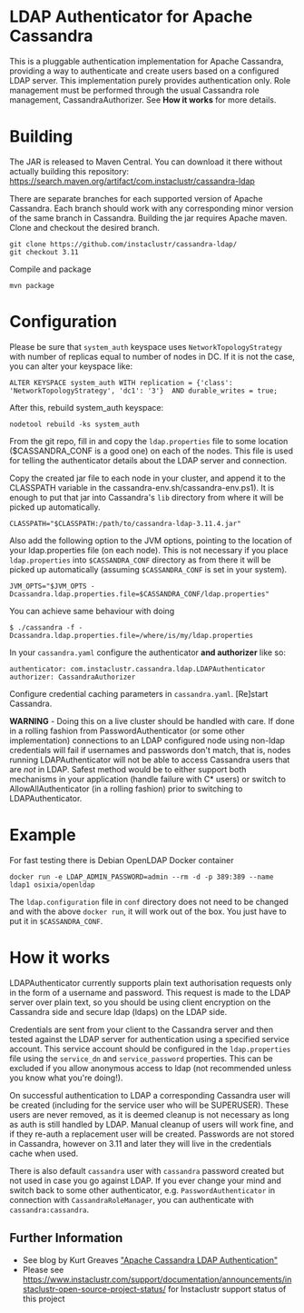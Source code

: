 LDAP Authenticator for Apache Cassandra
=======================================

This is a pluggable authentication implementation for Apache Cassandra, providing a way to authenticate and create users based on a configured LDAP server.
This implementation purely provides authentication only. Role management must be performed through the usual Cassandra role management, CassandraAuthorizer. See **How it works** for more details.

Building
========

The JAR is released to Maven Central. You can download it there without actually building this repository: https://search.maven.org/artifact/com.instaclustr/cassandra-ldap

There are separate branches for each supported version of Apache Cassandra. Each branch should work with any corresponding minor version of the same branch in Cassandra.
Building the jar requires Apache maven.
Clone and checkout the desired branch.

    git clone https://github.com/instaclustr/cassandra-ldap/
    git checkout 3.11


Compile and package

    mvn package

Configuration
=============

Please be sure that `system_auth` keyspace uses `NetworkTopologyStrategy` with number of replicas equal to number of nodes in DC. If it is not 
the case, you can alter your keyspace like:

    ALTER KEYSPACE system_auth WITH replication = {'class': 'NetworkTopologyStrategy', 'dc1': '3'}  AND durable_writes = true;
    
After this, rebuild system_auth keyspace:

    nodetool rebuild -ks system_auth

From the git repo, fill in and copy the `ldap.properties` file to some location ($CASSANDRA_CONF is a good one) on each of the nodes. This file is used for telling the authenticator details about the LDAP server and connection.

Copy the created jar file to each node in your cluster, and append it to the CLASSPATH variable in the cassandra-env.sh/cassandra-env.ps1). It is enough to put that jar into 
Cassandra's `lib` directory from where it will be picked up automatically.

    CLASSPATH="$CLASSPATH:/path/to/cassandra-ldap-3.11.4.jar"

Also add the following option to the JVM options, pointing to the location of your ldap.properties file (on each node). This is not necessary if you place `ldap.properties` into 
`$CASSANDRA_CONF` directory as from there it will be picked up automatically (assuming `$CASSANDRA_CONF` is set in your system).

    JVM_OPTS="$JVM_OPTS -Dcassandra.ldap.properties.file=$CASSANDRA_CONF/ldap.properties"
    
You can achieve same behaviour with doing

    $ ./cassandra -f -Dcassandra.ldap.properties.file=/where/is/my/ldap.properties

In your `cassandra.yaml` configure the authenticator **and authorizer** like so:

    authenticator: com.instaclustr.cassandra.ldap.LDAPAuthenticator
    authorizer: CassandraAuthorizer

Configure credential caching parameters in `cassandra.yaml`.
[Re]start Cassandra.

**WARNING** - Doing this on a live cluster should be handled with care. If done in a rolling fashion from PasswordAuthenticator (or some other implementation) connections to an LDAP configured node using non-ldap credentials will fail if usernames and passwords don't match, that is, nodes running LDAPAuthenticator will not be able to access Cassandra users that are *not* in LDAP. Safest method would be to either support both mechanisms in your application (handle failure with C* users) or switch to AllowAllAuthenticator (in a rolling fashion) prior to switching to LDAPAuthenticator.

Example
============

For fast testing there is Debian OpenLDAP Docker container

    docker run -e LDAP_ADMIN_PASSWORD=admin --rm -d -p 389:389 --name ldap1 osixia/openldap

The `ldap.configuration` file in `conf` directory does not need to be changed and with the above `docker run`, it will work out of the box. You just 
have to put it in `$CASSANDRA_CONF`.

How it works
============

LDAPAuthenticator currently supports plain text authorisation requests only in the form of a username and password. This request is made to the LDAP server over plain text, so you should be using client encryption on the Cassandra side and secure ldap (ldaps) on the LDAP side.

Credentials are sent from your client to the Cassandra server and then tested against the LDAP server for authentication using a specified service account. This service account should be configured in the `ldap.properties` file using the `service_dn` and `service_password` properties. This can be excluded if you allow anonymous access to ldap (not recommended unless you know what you're doing!).

On successful authentication to LDAP a corresponding Cassandra user will be created (including for the service user who will be SUPERUSER). These users are never removed, as it is deemed cleanup is not necessary as long as auth is still handled by LDAP. Manual cleanup of users will work fine, and if they re-auth a replacement user will be created. Passwords are not stored in Cassandra, however on 3.11 and later they will live in the credentials cache when used.

There is also default `cassandra` user with `cassandra` password created but not used in case you go against LDAP. If you ever change your mind and switch 
back to some other authenticator, e.g. `PasswordAuthenticator` in connection with `CassandraRoleManager`, you can authenticate with `cassandra:cassandra`.

## Further Information
- See blog by Kurt Greaves ["Apache Cassandra LDAP Authentication"](https://www.instaclustr.com/apache-cassandra-ldap-authentication/)
- Please see https://www.instaclustr.com/support/documentation/announcements/instaclustr-open-source-project-status/ for Instaclustr support status of this project

